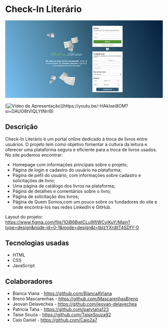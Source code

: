 # Check-In Literário

 <img src="./design/imgs/image-7.png" width="1200"/>

[![Vídeo de Apresentação]([https://www.youtube.com/watch?v=-HAkIxei8OM&t=1s](https://i.ytimg.com/an_webp/-HAkIxei8OM/mqdefault_6s.webp?du=3000&sqp=CL-ki6wG&rs=AOn4CLDLm-8ez92_6ze9aq48iVcrMzDB0w))](https://youtu.be/-HAkIxei8OM?si=DAUO8tVIQLYtNrrB)

## Descrição

Check-In Literário é um portal online dedicado à troca de livros entre usuários. O projeto tem como objetivo fomentar a cultura da leitura e oferecer uma plataforma segura e eficiente para a troca de livros usados. No site podemos encontrar: 
- Homepage com informações principais sobre o projeto;
- Página de login e cadastro do usuário na plataforma;
- Página de pefil do usuário, com informações sobre cadastro e solicitações de livro;
- Uma página de catálogo dos livros na plataforma;
- Página de detalhes e comentários sobre o livro;
- Página de solicitação dos livros;
- Página de Quem Somos,com um pouco sobre os fundadores do site e onde encontrá-los nas redes LinkedIn e GitHub.

Layout do projeto: 
<br>
https://www.figma.com/file/1OiB6BwICLu9lfjWCyiKuY/Main?type=design&node-id=0-1&mode=design&t=tbIzYXrdltT4SDfY-0

## Tecnologias usadas
- HTML
- CSS
- JavaScript 

## Colaboradores
- Bianca Viana - https://github.com/BiancaAViana
- Breno Mascarenhas - https://github.com/MascarenhasBreno
- Jeovan Delavechea - https://github.com/jeovan-delavechea
- Patricia Taha - https://github.com/patytaha123
- Taise Souza - https://github.com/TaiseSouza92
- Caio Daniel - https://github.com/Caio2a7
